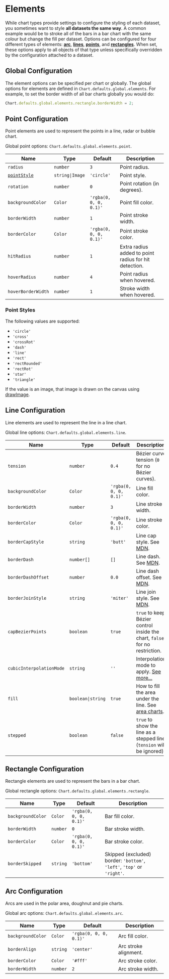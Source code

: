 # Elements

While chart types provide settings to configure the styling of each dataset, you sometimes want to style **all datasets the same way**. A common example would be to stroke all of the bars in a bar chart with the same colour but change the fill per dataset. Options can be configured for four different types of elements: **[arc](#arc-configuration)**, **[lines](#line-configuration)**, **[points](#point-configuration)**, and **[rectangles](#rectangle-configuration)**. When set, these options apply to all objects of that type unless specifically overridden by the configuration attached to a dataset.

## Global Configuration

The element options can be specified per chart or globally. The global options for elements are defined in `Chart.defaults.global.elements`. For example, to set the border width of all bar charts globally you would do:

```javascript
Chart.defaults.global.elements.rectangle.borderWidth = 2;
```

## Point Configuration
Point elements are used to represent the points in a line, radar or bubble chart.

Global point options: `Chart.defaults.global.elements.point`.

| Name | Type | Default | Description
| ---- | ---- | ------- | -----------
| `radius` | `number` | `3` | Point radius.
| [`pointStyle`](#point-styles) | <code>string&#124;Image</code> | `'circle'` | Point style.
| `rotation` | `number` | `0` | Point rotation (in degrees).
| `backgroundColor` | `Color` | `'rgba(0, 0, 0, 0.1)'` | Point fill color.
| `borderWidth` | `number` | `1` | Point stroke width.
| `borderColor` | `Color` | `'rgba(0, 0, 0, 0.1)'` | Point stroke color.
| `hitRadius` | `number` | `1` | Extra radius added to point radius for hit detection.
| `hoverRadius` | `number` | `4` | Point radius when hovered.
| `hoverBorderWidth` | `number` | `1` | Stroke width when hovered.

### Point Styles

The following values are supported:
- `'circle'`
- `'cross'`
- `'crossRot'`
- `'dash'`
- `'line'`
- `'rect'`
- `'rectRounded'`
- `'rectRot'`
- `'star'`
- `'triangle'`

If the value is an image, that image is drawn on the canvas using [drawImage](https://developer.mozilla.org/en/docs/Web/API/CanvasRenderingContext2D/drawImage).

## Line Configuration
Line elements are used to represent the line in a line chart.

Global line options: `Chart.defaults.global.elements.line`.

| Name | Type | Default | Description
| ---- | ---- | ------- | -----------
| `tension` | `number` | `0.4` | Bézier curve tension (`0` for no Bézier curves).
| `backgroundColor` | `Color` | `'rgba(0, 0, 0, 0.1)'` | Line fill color.
| `borderWidth` | `number` | `3` | Line stroke width.
| `borderColor` | `Color` | `'rgba(0, 0, 0, 0.1)'` | Line stroke color.
| `borderCapStyle` | `string` | `'butt'` | Line cap style. See [MDN](https://developer.mozilla.org/en/docs/Web/API/CanvasRenderingContext2D/lineCap).
| `borderDash` | `number[]` | `[]` | Line dash. See [MDN](https://developer.mozilla.org/en-US/docs/Web/API/CanvasRenderingContext2D/setLineDash).
| `borderDashOffset` | `number` | `0.0` | Line dash offset. See [MDN](https://developer.mozilla.org/en-US/docs/Web/API/CanvasRenderingContext2D/lineDashOffset).
| `borderJoinStyle` | `string` | `'miter'` | Line join style. See [MDN](https://developer.mozilla.org/en-US/docs/Web/API/CanvasRenderingContext2D/lineJoin).
| `capBezierPoints` | `boolean` | `true` | `true` to keep Bézier control inside the chart, `false` for no restriction.
| `cubicInterpolationMode` | `string` | `''` |  Interpolation mode to apply. [See more...](../charts/line.md#cubicinterpolationmode) 
| `fill` | <code>boolean&#124;string</code> | `true` | How to fill the area under the line. See [area charts](../charts/area.md#filling-modes).
| `stepped` | `boolean` | `false` | `true` to show the line as a stepped line (`tension` will be ignored).

## Rectangle Configuration
Rectangle elements are used to represent the bars in a bar chart.

Global rectangle options: `Chart.defaults.global.elements.rectangle`.

| Name | Type | Default | Description
| ---- | ---- | ------- | -----------
| `backgroundColor` | `Color` | `'rgba(0, 0, 0, 0.1)'` | Bar fill color.
| `borderWidth` | `number` | `0` | Bar stroke width.
| `borderColor` | `Color` | `'rgba(0, 0, 0, 0.1)'` | Bar stroke color.
| `borderSkipped` | `string` | `'bottom'` | Skipped (excluded) border: `'bottom'`, `'left'`, `'top'` or `'right'`.

## Arc Configuration
Arcs are used in the polar area, doughnut and pie charts.

Global arc options: `Chart.defaults.global.elements.arc`.

| Name | Type | Default | Description
| ---- | ---- | ------- | -----------
| `backgroundColor` | `Color` | `'rgba(0, 0, 0, 0.1)'` | Arc fill color.
| `borderAlign` | `string` | `'center'` | Arc stroke alignment.
| `borderColor` | `Color` | `'#fff'` | Arc stroke color.
| `borderWidth`| `number` | `2` | Arc stroke width.
